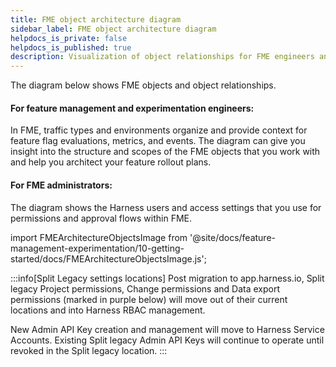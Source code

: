 ```yaml
---
title: FME object architecture diagram
sidebar_label: FME object architecture diagram
helpdocs_is_private: false
helpdocs_is_published: true
description: Visualization of object relationships for FME engineers and administrators
---
```


The diagram below shows FME objects and object relationships.

#### For feature management and experimentation engineers:

In FME, traffic types and environments organize and provide context for feature flag evaluations, metrics, and events. The diagram can give you insight into the structure and scopes of the FME objects that you work with and help you architect your feature rollout plans.

#### For FME administrators:

The diagram shows the Harness users and access settings that you use for permissions and approval flows within FME.

import FMEArchitectureObjectsImage from '@site/docs/feature-management-experimentation/10-getting-started/docs/FMEArchitectureObjectsImage.js';

:::info[Split Legacy settings locations]
Post migration to app.harness.io, Split legacy Project permissions,  Change permissions and Data export permissions (marked in purple below) will move out of their current locations and into Harness RBAC management.

New Admin API Key creation and management will move to Harness Service Accounts.  Existing Split legacy Admin API Keys will continue to operate until revoked in the Split legacy location.
:::

<FMEArchitectureObjectsImage />